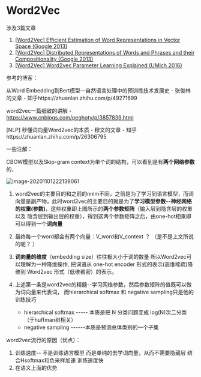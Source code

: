 # Word2Vec

涉及3篇文章

1.  [[Word2Vec\] Efficient Estimation of Word Representations in Vector Space (Google 2013)](https://link.zhihu.com/?target=https%3A//github.com/wzhe06/Reco-papers/blob/master/Embedding/%5BWord2Vec%5D%20Efficient%20Estimation%20of%20Word%20Representations%20in%20Vector%20Space%20%28Google%202013%29.pdf)
2.  [[Word2Vec\] Distributed Representations of Words and Phrases and their Compositionality (Google 2013)](https://link.zhihu.com/?target=https%3A//github.com/wzhe06/Reco-papers/blob/master/Embedding/%5BWord2Vec%5D%20Distributed%20Representations%20of%20Words%20and%20Phrases%20and%20their%20Compositionality%20%28Google%202013%29.pdf)
3. [[Word2Vec\] Word2vec Parameter Learning Explained (UMich 2016)](https://link.zhihu.com/?target=https%3A//github.com/wzhe06/Reco-papers/blob/master/Embedding/%5BWord2Vec%5D%20Word2vec%20Parameter%20Learning%20Explained%20%28UMich%202016%29.pdf)



参考的博客：

从Word Embedding到Bert模型—自然语言处理中的预训练技术发展史 - 张俊林的文章 - 知乎https://zhuanlan.zhihu.com/p/49271699

word2vec一篇细致的讲解 -https://www.cnblogs.com/peghoty/p/3857839.html

[NLP] 秒懂词向量Word2vec的本质 - 穆文的文章 - 知乎https://zhuanlan.zhihu.com/p/26306795



一些注解： 

CBOW模型以及Skip-gram  context为单个词的结构，可以看到是有**两个网络参数**的， 

![image-20201101222139061](https://i.loli.net/2020/11/01/OBrmXN54uQJalyp.png)

1. word2vec的主要目的和之前的nnlm不同，之前是为了学习到语言模型，而词向量是副产物，此时word2vec的主要目的就是为了**学习模型参数--神经网络的权重(参数)**，这些权重即上图所示的**两个参数矩阵**（输入层到隐含层的权重  以及  隐含层到输出层的权重），得到这两个参数矩阵之后，由one-hot相乘即可以得到一个**词向量**

2. 最终每一个word都会有两个向量：V_word和V_context ？ （是不是上文所说的呢？ ）

3. **词向量的维度**（embedding size）往往极大小于词的数量 所以Word2vec可以理解为一种降维操作, 把词语从 one-hot encoder 形式的表示(高维稀疏)降维到 Word2vec 形式（低维稠密）的表示。

4. 上述第一条是word2vec的精髓--学习网络参数，然后参数矩阵的值既可以做为词向量来代表词， 而hierarchical softmax 和 negative sampling只是他的训练技巧

   - hierarchical softmax ----- 本质是把 N 分类问题变成 log(N)次二分类  （于huffman树相关）
   - negative sampling ------本质是预测总体类别的一个子集 

   





word2vec流行的原因（优点）：

1. 训练速度-- 不是训练语言模型 而是单纯的去学词向量，从而不需要隐藏层 结合Hsoftmax和负采样加速 训练速度快
2. 在语义上面的优势 

